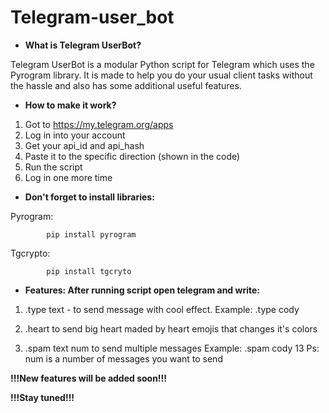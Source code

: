 # Telegram-user_bot


- **What is Telegram UserBot?**

Telegram UserBot is a modular Python script for Telegram which uses the Pyrogram library. It is made to help you do your usual client tasks without the hassle and also has some additional useful features.


- **How to make it work?**

1. Got to https://my.telegram.org/apps
2. Log in into your account
3. Get your api_id and api_hash
4. Paste it to the specific direction (shown in the code)
5. Run the script
6. Log in one more time


- **Don't forget to install libraries:**


Pyrogram:

            pip install pyrogram
Tgcrypto:

            pip install tgcryto


- **Features: After running script open telegram and write:**

1. .type text - to send message with cool effect.
    Example: .type cody

2. .heart to send big heart maded by heart emojis that changes it's colors

3. .spam text num to send multiple messages
    Example: .spam cody 13
    Ps: num is a number of messages you want to send
    

**!!!New features will be added soon!!!**

**!!!Stay tuned!!!**

